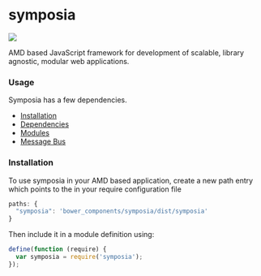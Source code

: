 symposia 
========

<img src="https://travis-ci.org/posbo/symposia.png?branch=master">

AMD based JavaScript framework for development of scalable, library agnostic, modular web applications.


### Usage

Symposia has a few dependencies.

- [Installation](#installation)
- [Dependencies](#dependencies)
- [Modules](#modules)
- [Message Bus](#message-bus)

### Installation

To use symposia in your AMD based application, create a new path entry which points to the in your require configuration file

```javascript
paths: {
  "symposia": 'bower_components/symposia/dist/symposia'
}
```

Then include it in a module definition using:

```javascript
define(function (require) {
  var symposia = require('symposia');
});
```
